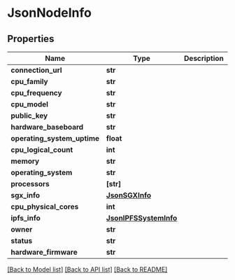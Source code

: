# JsonNodeInfo


## Properties
Name | Type | Description | Notes
------------ | ------------- | ------------- | -------------
**connection_url** | **str** |  | [optional] 
**cpu_family** | **str** |  | [optional] 
**cpu_frequency** | **str** |  | [optional] 
**cpu_model** | **str** |  | [optional] 
**public_key** | **str** |  | [optional] 
**hardware_baseboard** | **str** |  | [optional] 
**operating_system_uptime** | **float** |  | [optional] 
**cpu_logical_count** | **int** |  | [optional] 
**memory** | **str** |  | [optional] 
**operating_system** | **str** |  | [optional] 
**processors** | **[str]** |  | [optional] 
**sgx_info** | [**JsonSGXInfo**](JsonSGXInfo.md) |  | [optional] 
**cpu_physical_cores** | **int** |  | [optional] 
**ipfs_info** | [**JsonIPFSSystemInfo**](JsonIPFSSystemInfo.md) |  | [optional] 
**owner** | **str** |  | [optional] 
**status** | **str** |  | [optional] 
**hardware_firmware** | **str** |  | [optional] 

[[Back to Model list]](../README.md#documentation-for-models) [[Back to API list]](../README.md#documentation-for-api-endpoints) [[Back to README]](../README.md)


